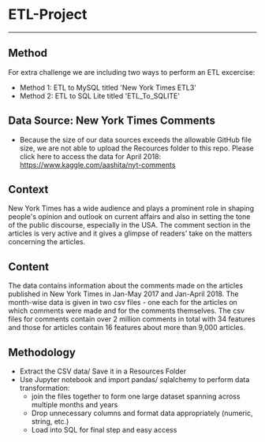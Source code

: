 # ETL-Project
---

Method
---
For extra challenge we are including two ways to perform an ETL excercise: 
 * Method 1: ETL to MySQL titled 'New York Times ETL3'
 * Method 2: ETL to SQL Lite titled 'ETL_To_SQLITE'


Data Source:  New York Times Comments 
---

 * Because the size of our data sources exceeds the allowable GitHub file size, we are not able to upload the Recources folder to this repo. Please click here to access the data for April 2018: https://www.kaggle.com/aashita/nyt-comments  

Context
---
New York Times has a wide audience and plays a prominent role in shaping people's opinion and outlook on current affairs and also in setting the tone of the public discourse, especially in the USA. The comment section in the articles is very active and it gives a glimpse of readers' take on the matters concerning the articles.

Content
---
The data contains information about the comments made on the articles published in New York Times in Jan-May 2017 and Jan-April 2018. The month-wise data is given in two csv files - one each for the articles on which comments were made and for the comments themselves. The csv files for comments contain over 2 million comments in total with 34 features and those for articles contain 16 features about more than 9,000 articles.

Methodology
---

  * Extract the CSV data/ Save it in a Resources Folder 
  * Use Jupyter notebook and import pandas/ sqlalchemy to perform data transformation:
      * join the files together to  form one large dataset spanning across multiple months and years
      * Drop unnecessary columns and format data appropriately (numeric, string, etc.)
      * Load into SQL for final step and easy access

